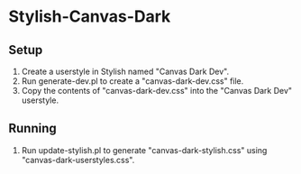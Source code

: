 # Stylish-Canvas-Dark

## Setup

1. Create a userstyle in Stylish named "Canvas Dark Dev".
2. Run generate-dev.pl to create a "canvas-dark-dev.css" file.
3. Copy the contents of "canvas-dark-dev.css" into the "Canvas Dark Dev" userstyle.


## Running

1. Run update-stylish.pl to generate "canvas-dark-stylish.css" using "canvas-dark-userstyles.css".
